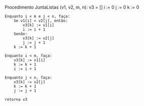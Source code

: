 Procedimento JuntaListas (v1, v2, m, n):
	v3 = []
	i := 0
	j := 0
	k := 0
	
	Enquanto i < m e j < n, faça:
		Se v1[i] < v2[j], então:
			v3[k] := v1[i]
			i := i + 1
		Senão:
			v3[k] := v2[j]
			j := j + 1
		k := k + 1

	Enquanto i < m, faça:
		v3[k] := v1[i]
		k := k + 1
		i := i + 1

	Enquanto j < n, faça:
		v3[k] := v2[j]
		k := k + 1
		j := j + 1
	
	retorna v3